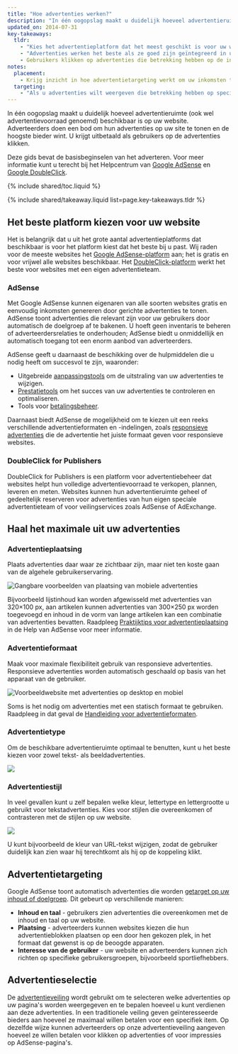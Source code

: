 ```yaml
---
title: "Hoe advertenties werken?"
description: "In één oogopslag maakt u duidelijk hoeveel advertentieruimte (ook wel advertentievoorraad genoemd) beschikbaar is op uw site. Adverteerders doen een bod om hun advertenties op uw site te tonen en de hoogste bieder wint. U krijgt uitbetaald als gebruikers op de advertenties klikken."
updated_on: 2014-07-31
key-takeaways:
  tldr: 
    - "Kies het advertentieplatform dat het meest geschikt is voor uw website. Wij raden voor de meeste websites het <a href='http://www.google.com/adsense/start/'>AdSense</a>-platform aan, en voor websites met eigen advertentieteams het <a href='http://www.google.com/doubleclick/publishers/'>DoubleClick-platform</a>."
    - "Advertenties werken het beste als ze goed zijn geïntegreerd in uw website; dus als de advertenties qua kleur, inhoud, formaat en locatie een positieve invloed hebben op de gebruikerservaring." 
    - Gebruikers klikken op advertenties die betrekking hebben op de inhoud die ze zoeken. Het is dus verstandig dat u inzicht krijgt in hoe advertentietargeting werkt om uw inkomsten te maximaliseren.
notes:
  placement:
    - Krijg inzicht in hoe advertentietargeting werkt om uw inkomsten te maximaliseren.
  targeting:
    - "Als u advertenties wilt weergeven die betrekking hebben op specifieke onderwerpen, neem dan volledige zinnen en alinea`s op over deze onderwerpen."
---
```


<p class="intro">
  In één oogopslag maakt u duidelijk hoeveel advertentieruimte (ook wel advertentievoorraad genoemd) beschikbaar is op uw website. Adverteerders doen een bod om hun advertenties op uw site te tonen en de hoogste bieder wint. U krijgt uitbetaald als gebruikers op de advertenties klikken.
</p>

Deze gids bevat de basisbeginselen van het adverteren. Voor meer informatie kunt u terecht bij het Helpcentrum van <a href="https://support.google.com/adsense/answer/181947">Google AdSense</a> en <a href="https://support.google.com/dfp_sb/?utm_medium=et&utm_source=dfp_sb_support_tab&utm_campaign=dfp_sb#topic=13148">Google DoubleClick</a>.

{% include shared/toc.liquid %}

{% include shared/takeaway.liquid list=page.key-takeaways.tldr %}

## Het beste platform kiezen voor uw website

Het is belangrijk dat u uit het grote aantal advertentieplatforms dat beschikbaar is voor het platform kiest dat het beste bij u past. Wij raden voor de meeste websites het [Google AdSense-platform](http://www.google.com/adsense/start/) aan; het is gratis en voor vrijwel alle websites beschikbaar. Het [DoubleClick-platform](https://www.google.com/doubleclick/publishers/) werkt het beste voor websites met een eigen advertentieteam.

### AdSense

Met Google AdSense kunnen eigenaren van alle soorten websites gratis en eenvoudig inkomsten genereren door gerichte advertenties te tonen. AdSense toont advertenties die relevant zijn voor uw gebruikers door automatisch de doelgroep af te bakenen.  U hoeft geen inventaris te beheren of adverteerdersrelaties te onderhouden; AdSense biedt u onmiddellijk en automatisch toegang tot een enorm aanbod van adverteerders.

AdSense geeft u daarnaast de beschikking over de hulpmiddelen die u nodig heeft om succesvol te zijn, waaronder:

* Uitgebreide [aanpassingstools](https://support.google.com/adsense/answer/160374) om de uitstraling van uw advertenties te wijzigen.
* [Prestatietools](https://support.google.com/adsense/answer/2973289) om het succes van uw advertenties te controleren en optimaliseren.
* Tools voor [betalingsbeheer](https://support.google.com/adsense/answer/2569265).

Daarnaast biedt AdSense de mogelijkheid om te kiezen uit een reeks verschillende advertentieformaten en -indelingen, zoals [responsieve advertenties](https://support.google.com/adsense/answer/3213689) die de advertentie het juiste formaat geven voor responsieve websites.


### DoubleClick for Publishers

DoubleClick for Publishers is een platform voor advertentiebeheer dat websites helpt hun volledige advertentievoorraad te verkopen, plannen, leveren en meten. Websites kunnen hun advertentieruimte geheel of gedeeltelijk reserveren voor advertenties van hun eigen speciale advertentieteam of voor veilingservices zoals AdSense of AdExchange.

## Haal het maximale uit uw advertenties

### Advertentieplaatsing
Plaats advertenties daar waar ze zichtbaar zijn, maar niet ten koste gaan van de algehele gebruikerservaring. 

<img src="images/mobile_ads_placement.png" alt="Gangbare voorbeelden van plaatsing van mobiele advertenties">

Bijvoorbeeld lijstinhoud kan worden afgewisseld met advertenties van 320&times;100 px, aan artikelen kunnen advertenties van 300&times;250 px worden toegevoegd en inhoud in de vorm van lange artikelen kan een combinatie van advertenties bevatten. Raadpleeg [Praktijktips voor advertentieplaatsing](https://support.google.com/adsense/answer/1282097) in de Help van AdSense voor meer informatie. 

### Advertentieformaat
Maak voor maximale flexibiliteit gebruik van responsieve advertenties. Responsieve advertenties worden automatisch geschaald op basis van het apparaat van de gebruiker. 

<img src="images/ad-ss-600.png" 
  srcset="images/ad-ss-1200.png 1200w, 
          images/ad-ss-900.png 900w,
          images/ad-ss-600.png 600w, 
          images/ad-ss-300.png 300w" 
  alt="Voorbeeldwebsite met advertenties op desktop en mobiel">

Soms is het nodig om advertenties met een statisch formaat te gebruiken. Raadpleeg in dat geval de [Handleiding voor advertentieformaten](https://support.google.com/adsense/answer/6002621).


### Advertentietype
Om de beschikbare advertentieruimte optimaal te benutten, kunt u het beste kiezen voor zowel tekst- als beeldadvertenties.

<img src="images/mobileimage.png">

### Advertentiestijl
In veel gevallen kunt u zelf bepalen welke kleur, lettertype en lettergrootte u gebruikt voor tekstadvertenties. Kies voor stijlen die overeenkomen of contrasteren met de stijlen op uw website. 

<img src="images/mobiletext_withcolor.png">

U kunt bijvoorbeeld de kleur van URL-tekst wijzigen, zodat de gebruiker duidelijk kan zien waar hij terechtkomt als hij op de koppeling klikt.


## Advertentietargeting
Google AdSense toont automatisch advertenties die worden [getarget op uw inhoud of doelgroep](https://support.google.com/adsense/answer/9713).
Dit gebeurt op verschillende manieren:

* **Inhoud en taal** - gebruikers zien advertenties die overeenkomen met de inhoud en taal op uw website.
* **Plaatsing** - adverteerders kunnen websites kiezen die hun advertentieblokken plaatsen op een door hen gekozen plek, in het formaat dat gewenst is op de beoogde apparaten.
* **Interesse van de gebruiker** - uw website en adverteerders kunnen zich richten op specifieke gebruikersgroepen, bijvoorbeeld sportliefhebbers.


## Advertentieselectie
De [advertentieveiling](https://support.google.com/adsense/answer/160525) wordt gebruikt om te selecteren welke advertenties op uw pagina's worden weergegeven en te bepalen hoeveel u kunt verdienen aan deze advertenties. In een traditionele veiling geven geïnteresseerde bieders aan hoeveel ze maximaal willen betalen voor een specifiek item. Op dezelfde wijze kunnen adverteerders op onze advertentieveiling aangeven hoeveel ze willen betalen voor klikken op advertenties of voor impressies op AdSense-pagina's.


